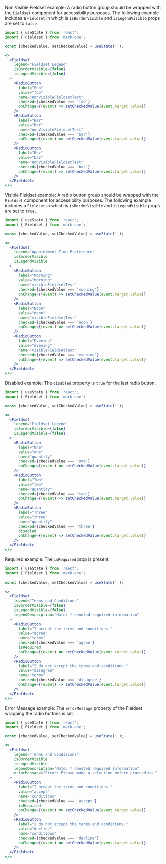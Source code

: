 Non Visible Fieldset example: A radio button group should be wrapped with the `Fieldset` component for accessibility purposes. The following example includes a `Fieldset` in which is `isBorderVisible` and `isLegendVisible` props are set to `false.`
```jsx
import { useState } from 'react';
import { Fieldset } from 'mark-one';

const [checkedValue, setCheckedValue] = useState('');

<>
  <Fieldset
    legend="Fieldset Legend"
    isBorderVisible={false}
    isLegendVisible={false}
  >
    <RadioButton
      label="Foo"
      value="foo"
      name="nonVisibleFieldsetTest"
      checked={checkedValue === 'foo'}
      onChange={(event) => setCheckedValue(event.target.value)}
    />
    <RadioButton
      label="Bar"
      value="bar"
      name="nonVisibleFieldsetTest"
      checked={checkedValue === 'bar'}
      onChange={(event) => setCheckedValue(event.target.value)}
    />
    <RadioButton
      label="Baz"
      value="baz"
      name="nonVisibleFieldsetTest"
      checked={checkedValue === 'baz'}
      onChange={(event) => setCheckedValue(event.target.value)}
    />
  </Fieldset>
</>
```

Visible Fieldset example: A radio button group should be wrapped with the `Fieldset` component for accessibility purposes. The following example includes a `Fieldset` in which is `isBorderVisible` and `isLegendVisible` props are set to `true.`
```jsx
import { useState } from 'react';
import { Fieldset } from 'mark-one';

const [checkedValue, setCheckedValue] = useState('');

<>
  <Fieldset
    legend="Appointment Time Preference"
    isBorderVisible
    isLegendVisible
  >
    <RadioButton
      label="Morning"
      value="morning"
      name="visibleFieldsetTest"
      checked={checkedValue === 'morning'}
      onChange={(event) => setCheckedValue(event.target.value)}
    />
    <RadioButton
      label="Noon"
      value="noon"
      name="visibleFieldsetTest"
      checked={checkedValue === 'noon'}
      onChange={(event) => setCheckedValue(event.target.value)}
    />
    <RadioButton
      label="Evening"
      value="evening"
      name="visibleFieldsetTest"
      checked={checkedValue === 'evening'}
      onChange={(event) => setCheckedValue(event.target.value)}
    />
  </Fieldset>
</>
```

Disabled example: The `disabled` property is `true` for the last radio button.
```jsx
import { useState } from 'react';
import { Fieldset } from 'mark-one';

const [checkedValue, setCheckedValue] = useState('');

<>
  <Fieldset
    legend="Fieldset Legend"
    isBorderVisible={false}
    isLegendVisible={false}
  >
    <RadioButton
      label="One"
      value="one"
      name="quantity"
      checked={checkedValue === 'one'}
      onChange={(event) => setCheckedValue(event.target.value)}
    />
    <RadioButton
      label="Two"
      value="two"
      name="quantity"
      checked={checkedValue === 'two'}
      onChange={(event) => setCheckedValue(event.target.value)}
    />
    <RadioButton
      label="Three"
      value="three"
      name="quantity"
      checked={checkedValue === 'three'}
      disabled
      onChange={(event) => setCheckedValue(event.target.value)}
    />
  </Fieldset>
</>
```

Required example: The `isRequired` prop is present.
```jsx
import { useState } from 'react';
import { Fieldset } from 'mark-one';

const [checkedValue, setCheckedValue] = useState('');

<>
  <Fieldset
    legend="Terms and Conditions"
    isBorderVisible={false}
    isLegendVisible={false}
    legendDescription="Note: * denoted required information"
  >
    <RadioButton
      label="I accept the terms and conditions."
      value="agree"
      name="terms"
      checked={checkedValue === 'agree'}
      isRequired
      onChange={(event) => setCheckedValue(event.target.value)}
    />
    <RadioButton
      label="I do not accept the terms and conditions."
      value="disagree"
      name="terms"
      checked={checkedValue === 'disagree'}
      onChange={(event) => setCheckedValue(event.target.value)}
    />
  </Fieldset>
</>
```

Error Message example: The `errorMessage` property of the Fieldset wrapping the radio buttons is set.

```jsx
import { useState } from 'react';
import { Fieldset } from 'mark-one';

const [checkedValue, setCheckedValue] = useState('');

<>
  <Fieldset
    legend="Terms and Conditions"
    isBorderVisible
    isLegendVisible
    legendDescription="Note: * denoted required information"
    errorMessage="Error: Please make a selection before proceeding."
  >
    <RadioButton
      label="I accept the terms and conditions."
      value="accept"
      name="conditions"
      checked={checkedValue === 'accept'}
      isRequired
      onChange={(event) => setCheckedValue(event.target.value)}
    />
    <RadioButton
      label="I do not accept the terms and conditions."
      value="decline"
      name="conditions"
      checked={checkedValue === 'decline'}
      onChange={(event) => setCheckedValue(event.target.value)}
    />
  </Fieldset>
</>
```
